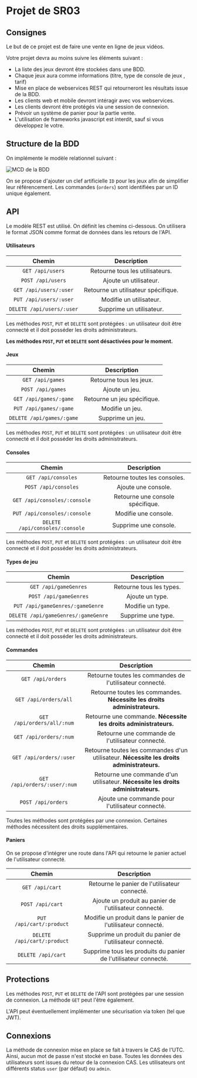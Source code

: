 # Projet de SR03

## Consignes 

Le but de ce projet est de faire une vente en ligne de jeux vidéos.

Votre projet devra au moins suivre les éléments suivant :
* La liste des jeux devront être stockées dans une BDD.
* Chaque jeux aura comme informations (titre, type de console de jeux , tarif)
* Mise en place de webservices REST qui retourneront les résultats issue de la BDD.
* Les clients web et mobile devront intéragir avec vos webservices.
* Les clients devront être protégés via une session de connexion.
* Prévoir un système de panier pour la partie vente.
* L'utilisation de frameworks javascript est interdit, sauf si vous développez le votre.

## Structure de la BDD

On implémente le modèle relationnel suivant :

![MCD de la BDD](MCD.png)

On se propose d'ajouter un clef artificielle `ID` pour les jeux afin de simplifier leur référencement. Les commandes (`orders`) sont identifiées par un ID unique également.

## API

Le modèle REST est utilisé. On définit les chemins ci-dessous. On utilisera le format JSON comme format de données dans les retours de l'API.

#### Utilisateurs

| Chemin | Description |
|:------:|:-----------:|
| `GET /api/users` | Retourne tous les utilisateurs. |
| `POST /api/users` | Ajoute un utilisateur. |
| `GET /api/users/:user` | Retourne un utilisateur spécifique. |
| `PUT /api/users/:user` | Modifie un utilisateur. |
| `DELETE /api/users/:user` | Supprime un utilisateur. |

Les méthodes `POST`, `PUT` et `DELETE` sont protégées : un utilisateur doit être connecté et il doit posséder les droits administrateurs.

**Les méthodes `POST`, `PUT` et `DELETE` sont désactivées pour le moment.**

#### Jeux

| Chemin | Description |
|:------:|:-----------:|
| `GET /api/games` | Retourne tous les jeux. |
| `POST /api/games` | Ajoute un jeu. |
| `GET /api/games/:game` | Retourne un jeu spécifique. |
| `PUT /api/games/:game` | Modifie un jeu. |
| `DELETE /api/games/:game` | Supprime un jeu. |

Les méthodes `POST`, `PUT` et `DELETE` sont protégées : un utilisateur doit être connecté et il doit posséder les droits administrateurs.

#### Consoles

| Chemin | Description |
|:------:|:-----------:|
| `GET /api/consoles` | Retourne toutes les consoles. |
| `POST /api/consoles` | Ajoute une console. |
| `GET /api/consoles/:console` | Retourne une console spécifique. |
| `PUT /api/consoles/:console` | Modifie une console. |
| `DELETE /api/consoles/:console` | Supprime une console. |

Les méthodes `POST`, `PUT` et `DELETE` sont protégées : un utilisateur doit être connecté et il doit posséder les droits administrateurs.

#### Types de jeu

| Chemin | Description |
|:------:|:-----------:|
| `GET /api/gameGenres` | Retourne tous les types. |
| `POST /api/gameGenres` | Ajoute un type. |
| `PUT /api/gameGenres/:gameGenre` | Modifie un type. |
| `DELETE /api/gameGenres/:gameGenre` | Supprime une type. |

Les méthodes `POST`, `PUT` et `DELETE` sont protégées : un utilisateur doit être connecté et il doit posséder les droits administrateurs.

#### Commandes

| Chemin | Description |
|:------:|:-----------:|
| `GET /api/orders` | Retourne toutes les commandes de l'utilisateur connecté. |
| `GET /api/orders/all` | Retourne toutes les commandes. **Nécessite les droits administrateurs.** |
| `GET /api/orders/all/:num` | Retourne une commande. **Nécessite les droits administrateurs.** |
| `GET /api/orders/:num` | Retourne une commande de l'utilisateur connecté. |
| `GET /api/orders/:user` | Retourne toutes les commandes d'un utilisateur. **Nécessite les droits administrateurs.** |
| `GET /api/orders/:user/:num` | Retourne une commande d'un utilisateur. **Nécessite les droits administrateurs.** |
| `POST /api/orders` | Ajoute une commande pour l'utilisateur connecté. |

Toutes les méthodes sont protégées par une connexion. Certaines méthodes nécessitent des droits supplémentaires. 

#### Paniers

On se propose d'intégrer une route dans l'API qui retourne le panier actuel de l'utilisateur connecté.

| Chemin | Description |
|:------:|:-----------:|
| `GET /api/cart` | Retourne le panier de l'utilisateur connecté. |
| `POST /api/cart` | Ajoute un produit au panier de l'utilisateur connecté. |
| `PUT /api/cart/:product` | Modifie un produit dans le panier de l'utilisateur connecté. |
| `DELETE /api/cart/:product` | Supprime un produit du panier de l'utilisateur connecté. |
| `DELETE /api/cart` | Supprime tous les produits du panier de l'utilisateur connecté. |

## Protections

Les méthodes `POST`, `PUT` et `DELETE` de l'API sont protégées par une session de connexion. La méthode `GET` peut l'être également. 

L'API peut éventuellement implémenter une sécurisation via token (tel que JWT). 

## Connexions

La méthode de connexion mise en place se fait à travers le CAS de l'UTC. Ainsi, aucun mot de passe n'est stocké en base. Toutes les données des utilisateurs sont issues du retour de la connexion CAS. Les utilisateurs ont différents status `user` (par défaut) ou `admin`.